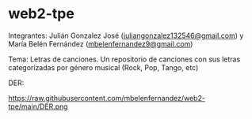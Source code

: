 # web2-tpe
Integrantes: Julián Gonzalez José (juliangonzalez132546@gmail.com) y María Belén Fernández (mbelenfernandez9@gmail.com)

Tema: Letras de canciones. Un repositorio de canciones con sus letras categorizadas por género musical (Rock, Pop, Tango, etc)

DER:

https://raw.githubusercontent.com/mbelenfernandez/web2-tpe/main/DER.png
